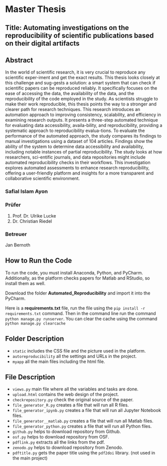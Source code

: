 # Master Thesis
## Title: Automating investigations on the reproducibility of scientific publications based on their digital artifacts
## Abstract
In the world of scientific research, it is very crucial to reproduce any scientific exper-iment and get the exact results. This thesis looks closely at this challenge and sug-gests a solution: a smart system that can check if scientific papers can be reproduced reliably. It specifically focuses on the ease of accessing the data, the availability of the data, and the reproducibility of the code employed in the study. As scientists struggle to make their work reproducible, this thesis points the way to a stronger and clearer path for research techniques. This research introduces an automation approach to improving consistency, scalability, and efficiency in examining research outputs. It presents a three-step automated technique for evaluating data accessibility, availa-bility, and reproducibility, providing a systematic approach to reproducibility evalua-tions. To evaluate the performance of the automated approach, the study compares its findings to manual investigations using a dataset of 104 articles. Findings show the ability of the system to determine data accessibility and availability, including notable instances of partial reproducibility. The study looks at how researchers, sci-entific journals, and data repositories might include automated reproducibility checks in their workflows. This investigation explores automated assessments to enhance research reproducibility, offering a user-friendly platform and insights for a more transparent and collaborative scientific environment.
### Safial Islam Ayon
### Prüfer
1. Prof. Dr. Ulrike Lucke
2. Dr. Christian Riedel
### Betreuer
  Jan Bernoth
## How to Run the Code
To run the code, you must install Anaconda, Python, and PyCharm. Additionally, as the platform checks papers for Matlab and RStudio, so install them as well. 

Download the folder <b>Automated_Reproducibility</b> and import it into the PyCharm. 

Here is a <b>requirements.txt</b> file, run the file using the `pip install -r requirements.txt` command. Then in the command line run the command `python manage.py runserver`. You can clear the cache using the command `python manage.py clearcache`

## Folder Description
- `static` includes the CSS file and the picture used in the platform.
- `autoreproducibility` all the settings and URLs in the project.
- `myapp` all the main files including the html file.
## File Description
- `views.py` main file where all the variables and tasks are done.
- `upload.html` contains the web design of the project.
- `checkrepository.py` check the original source of the paper.
- `file_generator_R.py` creates a file that will run all R files.
- `file_generator_ipynb.py` creates a file that will run all Jupyter Notebook files.
- `file_generator__matlab.py` creates a file that will run all Matlab files.
- `file_generator_python.py` creates a file that will run all Python files.
- `github.py` helps to download repository from Github.
- `osf.py` helps to download repository from OSF.
- `pdflink.py` extracts all the links from the pdf.
- `zenodo.py` helps to download repository from Zenodo.
- `pdftitle.py` gets the paper title using the `pdf2doi` library. (not used in the main project)





